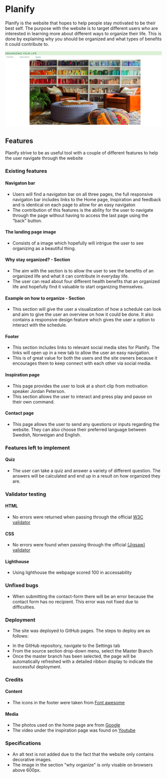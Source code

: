 # Planify 

Planify is the website that hopes to help people stay motivated to be their best self. 
The purpose with the website is to target different users who are interested in learning more about different ways to organize their life. This is done by explaining why
you should be organized and what types of benefits it could contribute to.

![first-page](assets/images/first-page.png)

## Features 
Planify strive to be as useful tool with a couple of different features to help the user navigate through the website 

### Existing features
#### Navigaton bar 
* Users will find a navigaton bar on all three pages, the full responsive navigaton bar includes links to the Home page, Inspiration and feedback and is identical on each page to allow for an easy navigaton 
* The contribution of this features is the ability for the user to navigate through the page without having to access the last page using the “back” button. 

#### The landing page image 
* Consists of a image which hopefully will intrigue the user to see organizing as a beautiful thing. 

#### Why stay organized? - Section 
* The aim with the section is to allow the user to see the benefits of an organized life and what it can contribute in everyday life. 
* The user can read about four different health benefits that an organized life and hopefully find it valuable to start organizing themselves. 

#### Example on how to organize - Section 
* This section will give the user a visualization of how a schedule can look and aim to give the user an overview on how it could be done. It also contains a responsive design feature which gives the user a option to interact with the schedule. 

#### Footer 
* This section includes links to relevant social media sites for Planify. The links will open up in a new tab to allow the user an easy navigation. 
* This is of great value for both the users and the site owners because it encourages them to keep connect with each other via social media.

#### Inspiration page 
* This page provides the user to look at a short clip from motivation speaker Jordan Peterson. 
* This section allows the user to interact and press play and pause on their own command. 

#### Contact page 
* This page allows the user to send any questions or inputs regarding the website. They can also choose their preferred language between Swedish, Norweigan and English. 

### Features left to implement 
#### Quiz 
* The user can take a quiz and answer a variety of different question. The answers will be calculated and end up in a result on how organized they are.  

### Validator testing 
#### HTML 
* No errors were returned when passing through the official [W3C validator](https://validator.w3.org/)
#### CSS 
* No errors were found when passing through the official [(Jigsaw) validator](https://jigsaw.w3.org/css-validator/#validate_by_input) 
#### Lighthouse 
* Using lighthouse the webpage scored 100 in accessability 
### Unfixed bugs 
* When submitting the contact-form there will be an error because the contact form has no recipient. This error was not fixed due to difficulties. 

### Deployment 
* The site was deployed to GitHub pages. The steps to deploy are as follows:
- In the GitHub repository, navigate to the Settings tab
- From the source section drop-down menu, select the Master Branch
- Once the master branch has been selected, the page will be automatically refreshed with a detailed ribbon display to indicate the successful deployment.

### Credits 
#### Content 
* The icons in the footer were taken from [Font awesome](https://fontawesome.com/) 
#### Media 
* The photos used on the home page are from [Google](https://google.com) 
* The video under the inspiration page was found on [Youtube](https://youtube.com) 

### Specifications 
* An alt text is not added due to the fact that the website only contains decorative images. 
* The image in the section "why organize" is only visable on browsers above 600px. 











